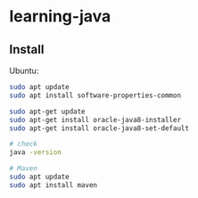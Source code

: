 # learning-java

## Install

Ubuntu:

```bash
sudo apt update
sudo apt install software-properties-common

sudo apt-get update
sudo apt-get install oracle-java8-installer
sudo apt-get install oracle-java8-set-default

# check
java -version

# Maven
sudo apt update
sudo apt install maven
```
